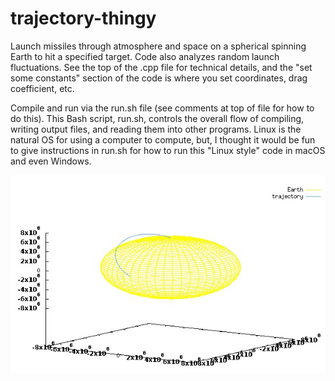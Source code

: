 # trajectory-thingy
Launch missiles through atmosphere and space on a spherical spinning Earth to hit a specified target. Code also analyzes random launch fluctuations. See the top of the .cpp file for technical details, and the "set some constants" section of the code is where you set coordinates, drag coefficient, etc.

Compile and run via the run.sh file (see comments at top of file for how to do this). This Bash script, run.sh, controls the overall flow of compiling, writing output files, and reading them into other programs. Linux is the natural OS for using a computer to compute, but, I thought it would be fun to give instructions in run.sh for how to run this "Linux style" code in macOS and even Windows.

![sample image](screenshot.jpg)
